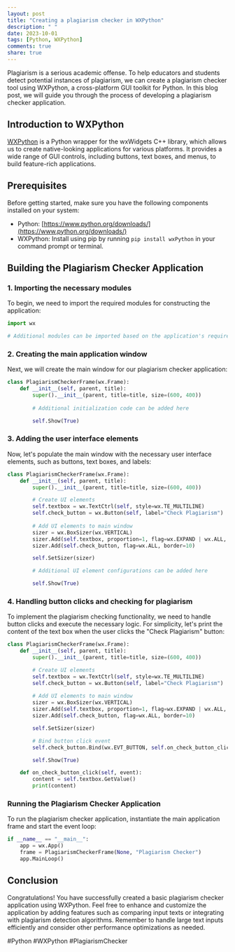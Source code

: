 ```yaml
---
layout: post
title: "Creating a plagiarism checker in WXPython"
description: " "
date: 2023-10-01
tags: [Python, WXPython]
comments: true
share: true
---
```


Plagiarism is a serious academic offense. To help educators and students detect potential instances of plagiarism, we can create a plagiarism checker tool using WXPython, a cross-platform GUI toolkit for Python. In this blog post, we will guide you through the process of developing a plagiarism checker application.

## Introduction to WXPython

[WXPython](https://www.wxpython.org/) is a Python wrapper for the wxWidgets C++ library, which allows us to create native-looking applications for various platforms. It provides a wide range of GUI controls, including buttons, text boxes, and menus, to build feature-rich applications.

## Prerequisites

Before getting started, make sure you have the following components installed on your system:

- Python: [https://www.python.org/downloads/](https://www.python.org/downloads/)
- WXPython: Install using pip by running `pip install wxPython` in your command prompt or terminal.

## Building the Plagiarism Checker Application

### 1. Importing the necessary modules

To begin, we need to import the required modules for constructing the application:

```python
import wx

# Additional modules can be imported based on the application's requirements
```

### 2. Creating the main application window

Next, we will create the main window for our plagiarism checker application:

```python
class PlagiarismCheckerFrame(wx.Frame):
    def __init__(self, parent, title):
        super().__init__(parent, title=title, size=(600, 400))
        
        # Additional initialization code can be added here

        self.Show(True)
```

### 3. Adding the user interface elements

Now, let's populate the main window with the necessary user interface elements, such as buttons, text boxes, and labels:

```python
class PlagiarismCheckerFrame(wx.Frame):
    def __init__(self, parent, title):
        super().__init__(parent, title=title, size=(600, 400))

        # Create UI elements
        self.textbox = wx.TextCtrl(self, style=wx.TE_MULTILINE)
        self.check_button = wx.Button(self, label="Check Plagiarism")
        
        # Add UI elements to main window
        sizer = wx.BoxSizer(wx.VERTICAL)
        sizer.Add(self.textbox, proportion=1, flag=wx.EXPAND | wx.ALL, border=10)
        sizer.Add(self.check_button, flag=wx.ALL, border=10)

        self.SetSizer(sizer)

        # Additional UI element configurations can be added here

        self.Show(True)
```

### 4. Handling button clicks and checking for plagiarism

To implement the plagiarism checking functionality, we need to handle button clicks and execute the necessary logic. For simplicity, let's print the content of the text box when the user clicks the "Check Plagiarism" button:

```python
class PlagiarismCheckerFrame(wx.Frame):
    def __init__(self, parent, title):
        super().__init__(parent, title=title, size=(600, 400))

        # Create UI elements
        self.textbox = wx.TextCtrl(self, style=wx.TE_MULTILINE)
        self.check_button = wx.Button(self, label="Check Plagiarism")
        
        # Add UI elements to main window
        sizer = wx.BoxSizer(wx.VERTICAL)
        sizer.Add(self.textbox, proportion=1, flag=wx.EXPAND | wx.ALL, border=10)
        sizer.Add(self.check_button, flag=wx.ALL, border=10)

        self.SetSizer(sizer)

        # Bind button click event
        self.check_button.Bind(wx.EVT_BUTTON, self.on_check_button_click)

        self.Show(True)

    def on_check_button_click(self, event):
        content = self.textbox.GetValue()
        print(content)
```

### Running the Plagiarism Checker Application

To run the plagiarism checker application, instantiate the main application frame and start the event loop:

```python
if __name__ == "__main__":
    app = wx.App()
    frame = PlagiarismCheckerFrame(None, "Plagiarism Checker")
    app.MainLoop()
```

## Conclusion

Congratulations! You have successfully created a basic plagiarism checker application using WXPython. Feel free to enhance and customize the application by adding features such as comparing input texts or integrating with plagiarism detection algorithms. Remember to handle large text inputs efficiently and consider other performance optimizations as needed.

#Python #WXPython #PlagiarismChecker